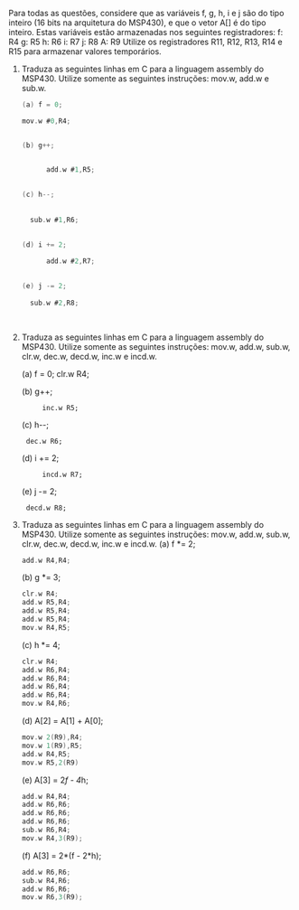 Para todas as questões, considere que as variáveis f, g, h, i e j são do tipo inteiro (16 bits na arquitetura do MSP430),
e que o vetor A[] é do tipo inteiro. Estas variáveis estão armazenadas nos seguintes registradores:
	f: R4
	g: R5
	h: R6
	i: R7
	j: R8
	A: R9
Utilize os registradores R11, R12, R13, R14 e R15 para armazenar valores temporários.

1. Traduza as seguintes linhas em C para a linguagem assembly do MSP430. Utilize somente as seguintes instruções: mov.w, add.w e sub.w.
	
  	 
	  ```C
	  (a) f = 0; 
	  
	  mov.w #0,R4; 
	 
	  
	(b) g++;	   
	  
	  
            add.w #1,R5;
	    
	    
	(c) h--;
	    
	   
	    sub.w #1,R6;
	   
	
	(d) i += 2;
	     
            add.w #2,R7;
	    
	
	(e) j -= 2;
	    
	    sub.w #2,R8;
	   
	    

2. Traduza as seguintes linhas em C para a linguagem assembly do MSP430. Utilize somente as seguintes instruções: mov.w, add.w, sub.w, 
clr.w, dec.w, decd.w, inc.w e incd.w.
	
	(a) f = 0;
  	    clr.w R4;
	   
	(b) g++;
	
            inc.w R5;
	   
	(c) h--;

	    dec.w R6;
	   
	(d) i += 2;

            incd.w R7;
	   
	(e) j -= 2;
	
	    decd.w R8;
	    

3. Traduza as seguintes linhas em C para a linguagem assembly do MSP430. Utilize somente as seguintes instruções: mov.w, add.w, 
sub.w, clr.w, dec.w, decd.w, inc.w e incd.w.
	(a) f *= 2;
  	```C
	add.w R4,R4;
	```
	
	(b) g *= 3;
	```C
	clr.w R4;
	add.w R5,R4;
	add.w R5,R4;
	add.w R5,R4;
	mov.w R4,R5;
	```
	
	(c) h *= 4;
	```C
	clr.w R4;
	add.w R6,R4;
	add.w R6,R4;
	add.w R6,R4;
	add.w R6,R4;
	mov.w R4,R6;
	```
	
	(d) A[2] = A[1] + A[0];
	```C
	mov.w 2(R9),R4;
	mov.w 1(R9),R5;
	add.w R4,R5;
	mov.w R5,2(R9)
	```
	
	(e) A[3] = 2*f - 4*h;
	```C
	add.w R4,R4;
	add.w R6,R6;
	add.w R6,R6;
	add.w R6,R6;
	sub.w R6,R4;
	mov.w R4,3(R9);
	```
	
	(f) A[3] = 2*(f - 2*h);
	```C
	add.w R6,R6;
	sub.w R4,R6;
	add.w R6,R6;
	mov.w R6,3(R9);
	```
